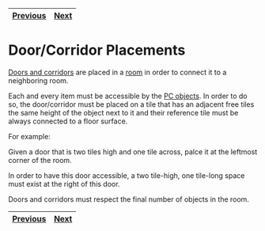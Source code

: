 | [Previous](terrain.md) | [Next](items.md) |
| ---------------------- | ---------------- |

# Door/Corridor Placements

[Doors and corridors](../definitions/object_definition.md#door-objects) are placed in a [room](../definitions/room_definition.md#what-is-a-room) in order to connect it to a neighboring room.

Each and every item must be accessible by the [PC objects](../definitions/object_definition.md#pc-objects).
In order to do so, the door/corridor must be placed on a tile that has an adjacent free tiles the same height of the object next to it and their reference tile must be always connected to a floor surface.

For example:

Given a door that is two tiles high and one tile across, palce it at the leftmost corner of the room.

In order to have this door accessible, a two tile-high, one tile-long space must exist at the right of this door.

Doors and corridors must respect the final number of objects in the room.

| [Previous](terrain.md) | [Next](items.md) |
| ---------------------- | ---------------- |
